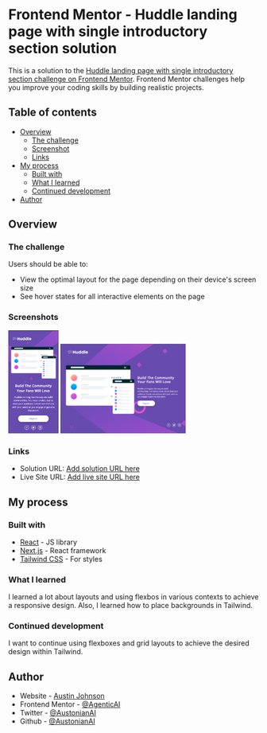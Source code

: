 # Frontend Mentor - Huddle landing page with single introductory section solution

This is a solution to the [Huddle landing page with single introductory section challenge on Frontend Mentor](https://www.frontendmentor.io/challenges/huddle-landing-page-with-a-single-introductory-section-B_2Wvxgi0). Frontend Mentor challenges help you improve your coding skills by building realistic projects.

## Table of contents

- [Overview](#overview)
  - [The challenge](#the-challenge)
  - [Screenshot](#screenshot)
  - [Links](#links)
- [My process](#my-process)
  - [Built with](#built-with)
  - [What I learned](#what-i-learned)
  - [Continued development](#continued-development)
- [Author](#author)

## Overview

### The challenge

Users should be able to:

- View the optimal layout for the page depending on their device's screen size
- See hover states for all interactive elements on the page

### Screenshots

<img src="solution_mobile.png" width="20%" />
<img src="solution_desktop.png" width="50%" />

### Links

- Solution URL: [Add solution URL here](https://your-solution-url.com)
- Live Site URL: [Add live site URL here](https://your-live-site-url.com)

## My process

### Built with

- [React](https://reactjs.org/) - JS library
- [Next.js](https://nextjs.org/) - React framework
- [Tailwind CSS](https://tailwindcss.com/) - For styles

### What I learned

I learned a lot about layouts and using flexbos in various contexts to achieve a responsive design. Also, I learned how to place backgrounds in Tailwind.

### Continued development

I want to continue using flexboxes and grid layouts to achieve the desired design within Tailwind.

## Author

- Website - [Austin Johnson](https://www.austinjohnson.me)
- Frontend Mentor - [@AgenticAI](https://www.frontendmentor.io/profile/AgenticAI)
- Twitter - [@AustonianAI](https://www.twitter.com/AustonianAI)
- Github - [@AustonianAI](https://www.github.com/AustonianAI)
